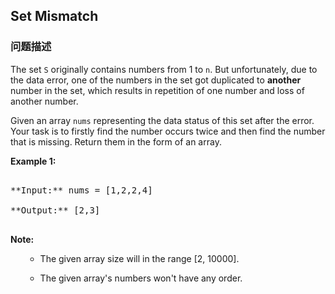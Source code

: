 ## Set Mismatch  
### 问题描述

The set `S` originally contains numbers from 1 to `n`. But unfortunately, due to the data error, one of the numbers in the set got duplicated to **another** number in the set, which results in repetition of one number and loss of another number. 



Given an array `nums` representing the data status of this set after the error. Your task is to firstly find the number occurs twice and then find the number that is missing. Return them in the form of an array.


**Example 1:**<br />
<pre>
**Input:** nums = [1,2,2,4]
**Output:** [2,3]
</pre>


**Note:**<br>
<ol>
- The given array size will in the range [2, 10000].
- The given array's numbers won't have any order.
</ol>

